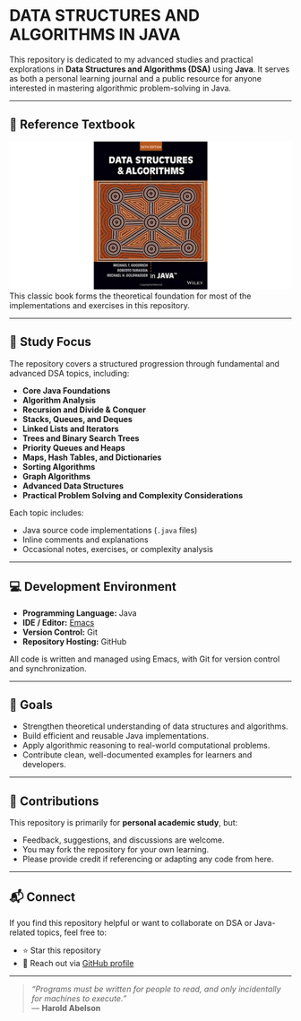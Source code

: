# DATA STRUCTURES AND ALGORITHMS IN JAVA
This repository is dedicated to my advanced studies and practical explorations in **Data Structures and Algorithms (DSA)** using **Java**. It serves as both a personal learning journal and a public resource for anyone interested in mastering algorithmic problem-solving in Java.

---

## 📖 Reference Textbook
<img src="img/java_dsa.png">
This classic book forms the theoretical foundation for most of the implementations and exercises in this repository.

---

## 🧠 Study Focus

The repository covers a structured progression through fundamental and advanced DSA topics, including:

- **Core Java Foundations**
- **Algorithm Analysis**
- **Recursion and Divide & Conquer**
- **Stacks, Queues, and Deques**
- **Linked Lists and Iterators**
- **Trees and Binary Search Trees**
- **Priority Queues and Heaps**
- **Maps, Hash Tables, and Dictionaries**
- **Sorting Algorithms**
- **Graph Algorithms**
- **Advanced Data Structures**
- **Practical Problem Solving and Complexity Considerations**

Each topic includes:
- Java source code implementations (`.java` files)
- Inline comments and explanations
- Occasional notes, exercises, or complexity analysis

---

## 💻 Development Environment

- **Programming Language:** Java  
- **IDE / Editor:** [Emacs](https://www.gnu.org/software/emacs/)  
- **Version Control:** Git  
- **Repository Hosting:** GitHub  

All code is written and managed using Emacs, with Git for version control and synchronization.

---

## 🚀 Goals

- Strengthen theoretical understanding of data structures and algorithms.  
- Build efficient and reusable Java implementations.  
- Apply algorithmic reasoning to real-world computational problems.  
- Contribute clean, well-documented examples for learners and developers.

---

## 🤝 Contributions

This repository is primarily for **personal academic study**, but:
- Feedback, suggestions, and discussions are welcome.  
- You may fork the repository for your own learning.  
- Please provide credit if referencing or adapting any code from here.

---

## 📬 Connect

If you find this repository helpful or want to collaborate on DSA or Java-related topics, feel free to:

- ⭐ Star this repository  
- 📧 Reach out via [GitHub profile](https://github.com/Ashdof)

---

> _“Programs must be written for people to read, and only incidentally for machines to execute.”_  
> — **Harold Abelson**

